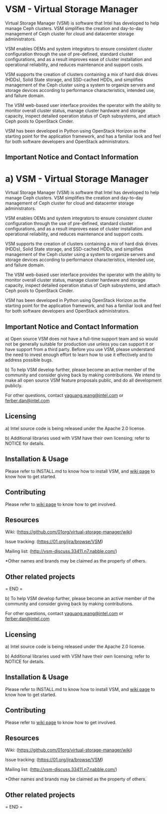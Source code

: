 VSM - Virtual Storage Manager
=============================

Virtual Storage Manager (VSM) is software that Intel has developed to help manage Ceph clusters.  VSM simplifies 
the creation and day-to-day management of Ceph cluster for cloud and datacenter storage administrators. 

VSM enables OEMs and system integrators to ensure consistent cluster configuration through the use of pre-defined,
standard cluster configurations, and as a result improves ease of cluster installation and operational reliability,
and reduces maintenance and support costs.

VSM supports the creation of clusters containing a mix of hard disk drives (HDDs), Solid State storage, and SSD-cached
HDDs, and simplifies management of the Ceph cluster using a system to organize servers and storage devices according
to performance characteristics, intended use, and failure domain.

The VSM web-based user interface provides the operator with the ability to monitor overall cluster status, manage
cluster hardware and storage capacity, inspect detailed operation status of Ceph subsystems, and attach Ceph pools
to OpenStack Cinder.

VSM has been developed in Python using OpenStack Horizon as the starting point for the application framework, and 
has a familiar look and feel for both software developers and OpenStack administrators. 


Important Notice and Contact Information
----------------------------------------

a) VSM - Virtual Storage Manager
=============================

Virtual Storage Manager (VSM) is software that Intel has developed to help manage Ceph clusters.  VSM simplifies 
the creation and day-to-day management of Ceph cluster for cloud and datacenter storage administrators. 

VSM enables OEMs and system integrators to ensure consistent cluster configuration through the use of pre-defined,
standard cluster configurations, and as a result improves ease of cluster installation and operational reliability,
and reduces maintenance and support costs.

VSM supports the creation of clusters containing a mix of hard disk drives (HDDs), Solid State storage, and SSD-cached
HDDs, and simplifies management of the Ceph cluster using a system to organize servers and storage devices according
to performance characteristics, intended use, and failure domain.

The VSM web-based user interface provides the operator with the ability to monitor overall cluster status, manage
cluster hardware and storage capacity, inspect detailed operation status of Ceph subsystems, and attach Ceph pools
to OpenStack Cinder.

VSM has been developed in Python using OpenStack Horizon as the starting point for the application framework, and 
has a familiar look and feel for both software developers and OpenStack administrators. 


Important Notice and Contact Information
----------------------------------------

a) Open source VSM does not have a full-time support team and so would not be generally suitable for production use unless you can support it or have support from a third party. Before you use VSM, please understand the need to invest enough effort to learn how to use it effectively and to address possible bugs.

b) To help VSM develop further, please become an active member of the community and consider giving back by making 
contributions. We intend to make all open source VSM feature proposals public, and do all development publicly.

For other questions, contact yaguang.wang@intel.com or ferber.dan@intel.com


Licensing
---------

a) Intel source code is being released under the Apache 2.0 license.

b) Additional libraries used with VSM have their own licensing; refer to NOTICE for details.


Installation & Usage
--------------------

Please refer to INSTALL.md to know how to install VSM, and [wiki page](https://github.com/01org/virtual-storage-manager/wiki/Getting-Started-with-VSM) to know how to get started.

Contributing
------------

Please refer to [wiki page](https://github.com/01org/virtual-storage-manager/wiki/VSM-Development) to know how to 
get involved.


Resources
---------

Wiki: (https://github.com/01org/virtual-storage-manager/wiki)

Issue tracking: (https://01.org/jira/browse/VSM)

Mailing list: (http://vsm-discuss.33411.n7.nabble.com/)


*Other names and brands may be claimed as the property of others.


Other related projects
----------------------



= END =


b) To help VSM develop further, please become an active member of the community and consider giving back by making 
contributions.

For other questions, contact yaguang.wang@intel.com or ferber.dan@intel.com


Licensing
---------

a) Intel source code is being released under the Apache 2.0 license.

b) Additional libraries used with VSM have their own licensing; refer to NOTICE for details.


Installation & Usage
--------------------

Please refer to INSTALL.md to know how to install VSM, and [wiki page](https://github.com/01org/virtual-storage-manager/wiki/Getting-Started-with-VSM) to know how to get started.

Contributing
------------

Please refer to [wiki page](https://github.com/01org/virtual-storage-manager/wiki/VSM-Development) to know how to 
get involved.


Resources
---------

Wiki: (https://github.com/01org/virtual-storage-manager/wiki)

Issue tracking: (https://01.org/jira/browse/VSM)

Mailing list: (http://vsm-discuss.33411.n7.nabble.com/)


*Other names and brands may be claimed as the property of others.


Other related projects
----------------------



= END =
